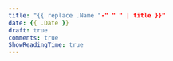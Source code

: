 ```yaml
---
title: "{{ replace .Name "-" " " | title }}"
date: {{ .Date }}
draft: true
comments: true 
ShowReadingTime: true
---
```


